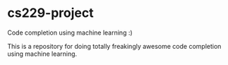 # cs229-project
Code completion using machine learning :)

This is a repository for doing totally freakingly awesome code completion using machine learning.
